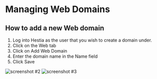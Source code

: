 # Managing Web Domains

## How to add a new Web domain

1.  Log into Hestia as the user that you wish to create a domain under.
2.  Click on the Web tab
3.  Click on Add Web Domain
4.  Enter the domain name in the Name field
5.  Click Save

![screenshot #2](/images/img02_web_general.png)
![screenshot #3](/images/img02_web_add_domain.png)
